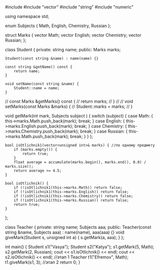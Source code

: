 #include <iostream>
#include "vector"
#include "string"
#include "numeric"

using namespace std;

enum Subjects {
    Math, English, Chemistry, Russian
};

struct Marks {
    vector<unsigned int> Math;
    vector<unsigned int> English;
    vector<unsigned int> Chemistry;
    vector<unsigned int> Russian;
};

class Student {
private:
    string name;
public:
    Marks marks;

    Student(const string &name) : name(name) {}

    const string &getName() const {
        return name;
    }

    void setName(const string &name) {
        Student::name = name;
    }

//    const Marks &getMarks() const {
//        return marks;
//    }
//
//    void setMarks(const Marks &marks) {
//        Student::marks = marks;
//    }

void getMark(int mark, Subjects subject ) {
        switch (subject) {
            case Math: {
                this->marks.Math.push_back(mark);
                break;
            }
            case English: {
                this->marks.English.push_back(mark);
                break;
            }
            case Chemistry: {
                this->marks.Chemistry.push_back(mark);
                break;
            }
            case Russian: {
                this->marks.Math.push_back(mark);
                break;
            }
        }
    };

    bool isOtlichnik1(vector<unsigned int>& marks) { //по одному предмету
        if (marks.empty()) {
            return true;
        }
        float average = accumulate(marks.begin(), marks.end(), 0.0) / marks.size();
        return average >= 4.5;
    }

    bool isOtlichnik() {
        if (!isOtlichnik1(this->marks.Math)) return false;
        if (!isOtlichnik1(this->marks.English)) return false;
        if (!isOtlichnik1(this->marks.Chemistry)) return false;
        if (!isOtlichnik1(this->marks.Russian)) return false;
        return true;
    }
};

class Teacher {
private:
    string name;
    Subjects aaa;
public:
    Teacher(const string &name, Subjects aaa) : name(name), aaa(aaa) {}
    void giveMark(Student s, unsigned int a) {
        s.getMark(a, aaa);
    }
};


int main() {
    Student s1("Vasya");
    Student s2("Katya");
    s1.getMark(5, Math);
    s2.getMark(2, Russian);
    cout << s1.isOtlichnik() << endl;
    cout << s2.isOtlichnik() << endl; //этап 1
    Teacher t1("Efremov", Math);
    t1.giveMark(s1, 3); //этап 2
    return 0;
}
